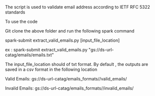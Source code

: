 
The script is used to validate email address according to IETF RFC 5322 standards

To use the code

Git clone the above folder and run the following spark command

spark-submit extract_valid_emails.py [input_file_location]

ex : spark-submit extract_valid_emails.py "gs://ds-url-catag/emails/emails.txt"

The input_file_location should of txt format.
By default , the outputs are saved in a csv format in the following location


Valid Emails:
gs://ds-url-catag/emails_formats//valid_emails/

Invalid Emails:
gs://ds-url-catag/emails_formats//invalid_emails/


